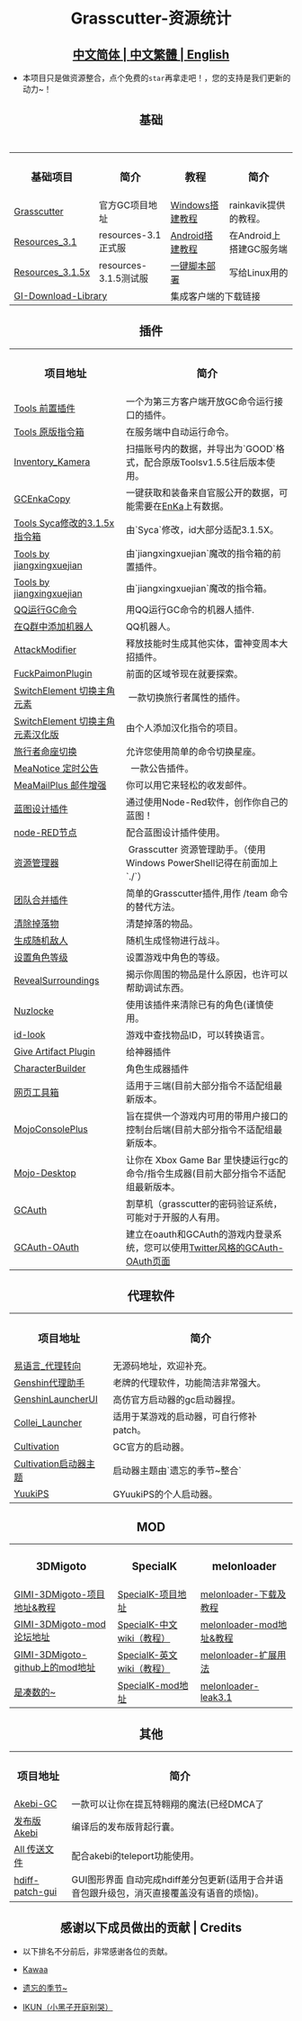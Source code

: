 <h1 align="center">Grasscutter-资源统计</h1>
<h2 align="center">
<a href="https://github.com/Yuer-QAQ/Grasscutter-Plugin/blob/main/README.md">中文简体
| 
<a href="https://github.com/Yuer-QAQ/Grasscutter-Plugin/blob/main/README_zh-TW.md">中文繁體
| 
<a href="https://github.com/Yuer-QAQ/Grasscutter-Plugin/blob/main/README_en-US.md">English
</a>
</h2>

* 本项目只是做资源整合，点个免费的`star`再拿走吧！，您的支持是我们更新的动力~！

<table>
    <tr>
    <h2 align="center"><colspan="4">基础<h2>  
    <tr>
       <td><h3 align="center">基础项目</h3></td>
       <td><h3 align="center">简介</h3></td>
        <td><h3 align="center">教程</h3></td>
       <td><h3 align="center">简介</h3></td>
    </tr>
    <tr>
        <td><a href="https://github.com/Grasscutters/Grasscutter">Grasscutter</a></td>
        <td> 官方GC项目地址 </td>
        <td><a href="https://www.rainkavik.com/archives/254/">Windows搭建教程</td>
        <td>rainkavik提供的教程。</td>
        </tr>
    <tr>
        <td><a href="https://github.com/tamilpp25/Grasscutter_Resources">Resources_3.1</a></td>
        <td>resources-3.1正式服</td>
        <td><a href="https://github.com/ElaXan/GCAndroid">Android搭建教程</td>
        <td>在Android上搭建GC服务端</td>
    </tr>
    <tr>
        <td><a href="https://github.com/snoobi-seggs/nahida_seggs">Resources_3.1.5x</a></td>
        <td>resources-3.1.5测试服</td>
        <td><a href="https://github.com/cool-chill/GC-onekey">一键脚本部署</a></td>
        <td> 写给Linux用的  </td>
    </tr>
    <tr>
        <td colspan="2"><a href="https://github.com/kyou-nase/GI-Download-Library">GI-Download-Library</a></td>
        <td colspan="2"> 集成客户端的下载链接</td>
</table>

<h2 align="center">插件</h2>
<table>
    <tr>
       <td><h3 align="center">项目地址</h3></td>
       <td><h3 align="center">简介</h3></td>
    </tr>
    <tr>
        <td><a href="https://github.com/jie65535/gc-opencommand-plugin">Tools 前置插件</a></td>
        <td>一个为第三方客户端开放GC命令运行接口的插件。</td>
    </tr>
    <tr>
        <td><a href="https://github.com/jie65535/GrasscutterCommandGenerator">Tools 原版指令箱</a></td>
        <td>在服务端中自动运行命令。 </td>
    </tr>
    <tr>
        <td><a href="https://github.com/Andrewthe13th/Inventory_Kamera">Inventory_Kamera</a></td>
        <td>扫描账号内的数据，并导出为`GOOD`格式，配合原版Toolsv1.5.5往后版本使用。 </td>
    </tr>
    <tr>
        <td><a href="https://github.com/exzork/GCEnkaCopy">GCEnkaCopy</a></td>
        <td> 一键获取和装备来自官服公开的数据，可能需要在<a href="https://enka.network">EnKa</a>上有数据。 </td>
    </tr>
    <tr>
        <td><a href="https://github.com/TeyvatL/GrasscutterTool-3.1.5">Tools Syca修改的3.1.5x指令箱</a></td>
        <td>由`Syca`修改，id大部分适配3.1.5X。 </td>
    </tr>
    <tr>
        <td><a href="https://github.com/jianxingxuejian/grasscutter-plugin">Tools by jiangxingxuejian</a></td>
        <td> 由`jiangxingxuejian`魔改的指令箱的前置插件。 </td>
    </tr>
    <tr>
        <td><a href="https://github.com/jianxingxuejian/grasscutter-tools">Tools by jiangxingxuejian</a></td>
        <td> 由`jiangxingxuejian`魔改的指令箱。 </td>
    </tr>
    <tr>
        <td><a href="https://github.com/jie65535/JGrasscutterCommand">QQ运行GC命令</a></td>
        <td>用QQ运行GC命令的机器人插件. </td>
    </tr>
    <tr>
        <td><a href="https://github.com/mamoe/mirai-console">在Q群中添加机器人</a></td>
        <td>QQ机器人。 </td>
    </tr>
    <tr>
        <td><a href="https://github.com/NotThorny/AttackModifier">AttackModifier</a></td>
        <td> 释放技能时生成其他实体，雷神变周本大招插件。 </td>
    </tr>
    <tr>
        <td><a href="https://github.com/snoobi-seggs/FuckPaimonPlugin">FuckPaimonPlugin</a></td>
        <td> 前面的区域爷现在就要探索。 </td>
    </tr>
    <tr>
        <td><a href="https://github.com/Penelopeep/SwitchElementTraveller">SwitchElement 切换主角元素</a></td>
        <td>&nbsp;一款切换旅行者属性的插件。 </td>
    </tr>
    <tr>
        <td><a href="https://github.com/RainKavik-Group/SwitchElementTraveller">SwitchElement 切换主角元素汉化版</a></td>
        <td> 由个人添加汉化指令的项目。 </td>
    </tr>
    <tr>
        <td><a href="https://github.com/Penelopeep/ToggleConstellation">旅行者命座切换</a></td>
        <td> 允许您使用简单的命令切换星座。 </td>
    </tr>
    <tr>
        <td><a href="https://github.com/Coooookies/Grasscutter-MeaNotice">MeaNotice 定时公告</a></td>
        <td>&nbsp; 一款公告插件。 </td>
    </tr>
    <tr>
        <td><a href="https://github.com/Coooookies/Grasscutter-MeaMailPlus">MeaMailPlus 邮件增强</a></td>
        <td>你可以用它来轻松的收发邮件。 </td>
    </tr>
    <tr>
        <td><a href="https://github.com/liujiaqi7998/EasyGrasscutters">蓝图设计插件</a></td>
        <td>通过使用Node-Red软件，创作你自己的蓝图！ </td>
    </tr>
    <tr>
        <td><a href="https://github.com/liujiaqi7998/node-red-easy-grasscutters">node-RED节点</a></td>
        <td> 配合蓝图设计插件使用。 </td>
    </tr>
    <tr>
        <td><a href="https://github.com/gc-toolkit/gc-cli">资源管理器</a></td>
        <td>&nbsp;Grasscutter 资源管理助手。（使用Windows PowerShell记得在前面加上`./`） </td>
    </tr>
    <tr>
        <td><a href="https://github.com/Penelopeep/TeamMerge">团队合并插件</a></td>
        <td>简单的Grasscutter插件,用作 /team 命令的替代方法。 </td>
    </tr>
    <tr>
        <td><a href="https://github.com/hamusuke0323/DroppedItemsKiller">清除掉落物</a></td>
        <td>清楚掉落的物品。 </td>
    </tr>
    <tr>
        <td><a href="https://github.com/NotThorny/MobWave">生成随机敌人</a></td>
        <td>随机生成怪物进行战斗。 </td>
    </tr>
    <tr>
        <td><a href="https://github.com/NotThorny/setLevel">设置角色等级</a></td>
        <td> 设置游戏中角色的等级。 </td>
    </tr>
    <tr>
        <td><a href="https://github.com/snoobi-seggs/RevealSurroundingsPllllugin">RevealSurroundings</a></td>
        <td> 揭示你周围的物品是什么原因，也许可以帮助调试东西。 </td>
    </tr>
    <tr>
        <td><a href="https://github.com/Penelopeep/Nuzlocke">Nuzlocke</a></td>
        <td> 使用该插件来清除已有的角色(谨慎使用。 </td>
    </tr>
    <tr>
        <td><a href="https://github.com/ffauzan/id-look">id-look</a></td>
        <td> 游戏中查找物品ID，可以转换语言。 </td>
    </tr>
        <tr>
        <td><a href="https://github.com/snoobi-seggs/GiveArtifactPlugin">Give Artifact Plugin</a></td>
        <td>给神器插件 </td>
    </tr>
    <tr>
        <td><a href="https://github.com/Penelopeep/CharacterBuilder">CharacterBuilder</a></td>
        <td>角色生成器插件</td>
    </tr>
    <tr>
        <td><a href="https://github.com/liujiaqi7998/GrasscuttersWebDashboard">网页工具箱</a></td>
        <td>适用于三端(目前大部分指令不适配组最新版本。 </td>
    </tr>
    <tr>
        <td><a href="https://github.com/gc-mojoconsole/gc-mojoconsole-backend">MojoConsolePlus</a></td>
        <td>旨在提供一个游戏内可用的带用户接口的控制台后端(目前大部分指令不适配组最新版本。 </td>
    </tr>
    <tr>
        <td><a href="https://github.com/gc-toolkit/Mojo-Desktop">Mojo-Desktop</a></td>
        <td>让你在 Xbox Game Bar 里快捷运行gc的命令/指令生成器(目前大部分指令不适配组最新版本。 </td>
    </tr>
    <tr>
        <td><a href="https://github.com/exzork/GCAuth">GCAuth</a></td>
        <td> 割草机（grasscutter的密码验证系统，可能对于开服的人有用。 </td>
    </tr>
    <tr>
        <td><a href="https://github.com/Xtao-Labs/GCAuth-OAuth">GCAuth-OAuth</a></td>
        <td> 建立在oauth和GCAuth的游戏内登录系统，您可以使用<a href="https://github.com/gc-toolkit/GCAuth-OAuth-TwitterTheme">Twitter风格的GCAuth-OAuth页面</td>
    </tr>
</table>

<h2 align="center">代理软件</h2>
<table>
    <tr>
       <td><h3 align="center">项目地址</h3></td>
       <td><h3 align="center">简介</h3></td>
    </tr>
    <tr>
        <td><a href="https://cloud.rainkavik.com/s/gKBcV">易语言_代理转向</a></td>
         <td>无源码地址，欢迎补充。 </td>
    </tr>
    <tr>
        <td><a href="https://github.com/liujiaqi7998/genshinclienthelper">Genshin代理助手</a></td>
         <td>老牌的代理软件，功能简洁非常强大。 </td>
    </tr>
    <tr>
        <td><a href="https://github.com/gc-toolkit/GenshinLauncher">GenshinLauncherUI</a></td>
           <td>高仿官方启动器的gc启动器捏。 </td>
    </tr>
    <tr>
        <td><a href="https://github.com/Bambi5/Collei_Launcher">Collei_Launcher</a></td>
          <td>适用于某游戏的启动器，可自行修补patch。 </td>
    </tr>
    <tr>
        <td><a href="https://github.com/Grasscutters/Cultivation/blob/main/README_zh-CN.md">Cultivation</a></td>
          <td>GC官方的启动器。</td>
    </tr>
    <tr>
        <td><a href="https://github.com/Yuer-QAQ/Grasscutter-Plugin/blob/main/Custom%20skins_zh-CN.md">Cultivation启动器主题</a></td>
        <td>启动器主题由`遗忘的季节~整合`</td>
    </tr>
        <tr>
        <td><a href="https://github.com/akbaryahya/YuukiPS-Launcher">YuukiPS</a></td>
          <td>GYuukiPS的个人启动器。</td>
    </tr>
</table>

<h2 align="center">MOD</h2>
<table>
    <tr>
       <td><h3 align="center">3DMigoto</h3></td>
       <td><h3 align="center">SpecialK</h3></td>
       <td><h3 align="center">melonloader</h3></td>
    </tr>
    <tr>
        <td><a href="https://github.com/SilentNightSound/GI-Model-Importer">GIMI-3DMigoto-项目地址&教程</td>
        <td><a href="https://github.com/SpecialKO/SpecialK">SpecialK-项目地址</td>
        <td><a href="https://github.com/Lost-Season/ChecksumBypass">melonloader-下载及教程 </td>
    </tr>
    <tr>
        <td><a href="https://gamebanana.com/mods/games/8552">GIMI-3DMigoto-mod论坛地址</td>
        <td><a href="https://github.com/zeroruka/GI-SKMods-wiki/wiki">SpecialK-中文wiki（教程）</td>
        <td><a href="https://github.com/zeroruka/GI-Assets/tree/main/Mods/Scripts">melonloader-mod地址&教程 </td>
    </tr>
    <tr>
        <td><a href="https://github.com/SilentNightSound/GI-Model-Importer-Assets">GIMI-3DMigoto-github上的mod地址</td>
        <td><a href="https://github.com/zeroruka/GI-SKMods/wiki">SpecialK-英文wiki（教程）</td>
        <td><a href="https://github.com/Lost-Season/ChecksumBypass/tree/main/扩展/">melonloader-扩展用法 </td>
    </tr>
    <tr>
        <td><a href="https://github.com/Yuer-QAQ">是凑数的~</td>
        <td><a href="https://github.com/zeroruka/GI-SKMods">SpecialK-mod地址</td>
        <td><a href="https://github.com/Taiga74164/ChecksumBypass-GenshinImpact">melonloader-leak3.1 </td>
    </tr>
</table>

<h2 align="center">其他</h2>
<table>
    <tr>
       <td><h3 align="center">项目地址</h3></td>
       <td><h3 align="center">简介</h3></td>
    </tr>
    </tr>
    <tr>
        <td><a href="https://github.com/Akebi-Group/Akebi-GC/blob/master/README_zh-Hans.md">Akebi-GC</a></td>
        <td> 一款可以让你在提瓦特翱翔的魔法(已经DMCA了</td>
    </tr>
    <tr>
        <td><a href="https://github.com/Taiga74164/Akebi-GC">发布版Akebi</a></td>
        <td>编译后的发布版背起行囊。</tb>
    </tr>
    <tr>
        <td><a href="https://github.com/Lost-Season/Genshin_Impact_Teleport">All 传送文件</a></td>
        <td> 配合akebi的teleport功能使用。</tb>
    </tr>
    <tr>
        <td><a href="https://github.com/RainKavik-Group/genshin-hdiff-patch-gui">hdiff-patch-gui</a></td>
        <td> GUI图形界面 自动完成hdiff差分包更新(适用于合并语音包跟升级包，消灭直接覆盖没有语音的烦恼)。</tb>
    </tr>
</table>

<h2 align="center">感谢以下成员做出的贡献 | Credits</h2>

* 以下排名不分前后，非常感谢各位的贡献。

* [Kawaa](https://github.com/Kawaa-qwq)
* [遗忘的季节~](https://github.com/Lost-Season)
* [IKUN（小黑子开庭别哭）](https://github.com/wcjqwq)
